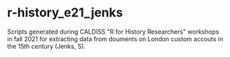 # r-history_e21_jenks

Scripts generated during CALDISS "R for History Researchers" workshops in fall 2021 for extracting data from douments on London custom accouts in the 15th century (Jenks, S).
